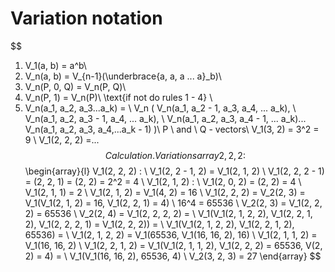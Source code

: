 # Variation notation
$$ 
1. V_1(a, b) = a^b\\
2. V_n(a, b) = V_{n-1}(\underbrace{a, a, a ... a}_b)\\
3. V_n(P, 0, Q) = V_n(P, Q)\\
4. V_n(P, 1) = V_n(P)\\
\text{if not do rules 1 - 4} \\
5. V_n(a_1, a_2, a_3...a_k) = \\
V_n
(
    V_n(a_1, a_2 - 1, a_3, a_4, ... a_k), \\
    V_n(a_1, a_2, a_3 - 1, a_4, ... a_k), \\
    V_n(a_1, a_2, a_3, a_4 - 1, ... a_k)...
    V_n(a_1, a_2, a_3, a_4,...a_k - 1)
)\\
P \ and \ Q  - vectors\\
V_1(3, 2) = 3^2 = 9 \\
V_1(2, 2, 2) =...
$$
Calculation.
Variations array {2, 2, 2} :
$$
\begin{array}{l}
V_1(2, 2, 2) : \\
V_1(2, 2 - 1, 2) = V_1(2, 1, 2) \\
V_1(2, 2, 2 - 1) = (2, 2, 1) = (2, 2) = 2^2 = 4 \\
V_1(2, 1, 2) : \\
V_1(2, 0, 2) = (2, 2) = 4 \\
V_1(2, 1, 1) = 2 \\
V_1(2, 1, 2) = V_1(4, 2) = 16 \\
V_1(2, 2, 2) = V_2(2, 3) = V_1(V_1(2, 1, 2) = 16, V_1(2, 2, 1) = 4) \\
16^4 = 65536 \\
V_2(2, 3) = V_1(2, 2, 2) = 65536 \\
V_2(2, 4) = V_1(2, 2, 2, 2) = \\
V_1(V_1(2, 1, 2, 2), V_1(2, 2, 1, 2), V_1(2, 2, 2, 1)
= V_1(2, 2, 2)) = \\
V_1(V_1(2, 1, 2, 2), V_1(2, 2, 1, 2), 65536) = \\
V_1(2, 1, 2, 2) = V_1(65536, V_1(16, 16, 2), 16) \\
V_1(2, 1, 1, 2) = V_1(16, 16, 2) \\
V_1(2, 2, 1, 2) = V_1(V_1(2, 1, 1, 2), V_1(2, 2,  2) = 
65536, V(2, 2) = 4) = \\
V_1(V_1(16, 16, 2), 65536, 4) \\
V_2(3, 2, 3) = 27
\end{array}
$$

